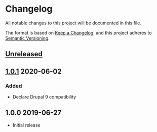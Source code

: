 # Changelog

All notable changes to this project will be documented in this file.

The format is based on [Keep a Changelog](https://keepachangelog.com/en/1.0.0/),
and this project adheres to [Semantic Versioning](https://semver.org/spec/v2.0.0.html).

## [Unreleased]

## [1.0.1] 2020-06-02
### Added
- Declare Drupal 9 compatibility

## 1.0.0 2019-06-27
- Initial release

[Unreleased]: https://bitbucket.org/projectcosmic/projectcosmic_file_browser/branches/compare/HEAD..1.0.1
[1.0.1]: https://bitbucket.org/projectcosmic/projectcosmic_file_browser/branches/compare/1.0.1..1.0.0
